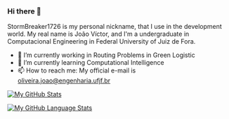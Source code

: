 ### Hi there 👋

<!--
**StormBreaker1726/StormBreaker1726** is a ✨ _special_ ✨ repository because its `README.md` (this file) appears on your GitHub profile.

Here are some ideas to get you started:

- 🔭 I’m currently working on ...
- 🌱 I’m currently learning ...
- 👯 I’m looking to collaborate on ...
- 🤔 I’m looking for help with ...
- 💬 Ask me about ...
- 📫 How to reach me: ...
- 😄 Pronouns: ...
- ⚡ Fun fact: ...
-->
StormBreaker1726 is my personal nickname, that I use in the development world. My real name is João Víctor, and I'm a undergraduate in Computacional Engineering in Federal University of Juiz de Fora. 
- 🔭 I’m currently working in Routing Problems in Green Logistic
- 🌱 I’m currently learning Computational Intelligence
- 📫 How to reach me: My official e-mail is oliveira.joao@engenharia.ufjf.br




[![My GitHub Stats](https://github-readme-stats.vercel.app/api/?username=StormBreaker1726&count_private=true&theme=tokyonight&showicons=true)]()

[![My GitHub Language Stats](https://github-readme-stats.vercel.app/api/top-langs/?username=StormBreaker1726&langs_count=5&theme=tokyonight)]()
